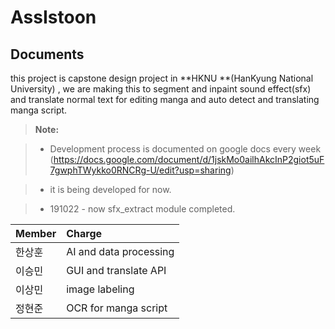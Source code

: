 ﻿AssIstoon
===================

Documents
-------------

this project is capstone design project in **HKNU **(HanKyung National University) , we are making this to segment and inpaint sound effect(sfx) and translate normal text
for editing manga and auto detect and translating manga script.
> **Note:**

> - Development process is documented on google docs every week
(https://docs.google.com/document/d/1jskMo0ailhAkcInP2giot5uF7gwphTWykko0RNCRg-U/edit?usp=sharing)

> - it is being developed for now.

> - 191022 - now sfx_extract module completed.


| Member     | Charge                |
| :---- | :------------------------- |
| 한상훈  | AI and data processing |
| 이승민  | GUI and translate API |
| 이상민  | image labeling        |     
| 정현준  | OCR for manga script |
